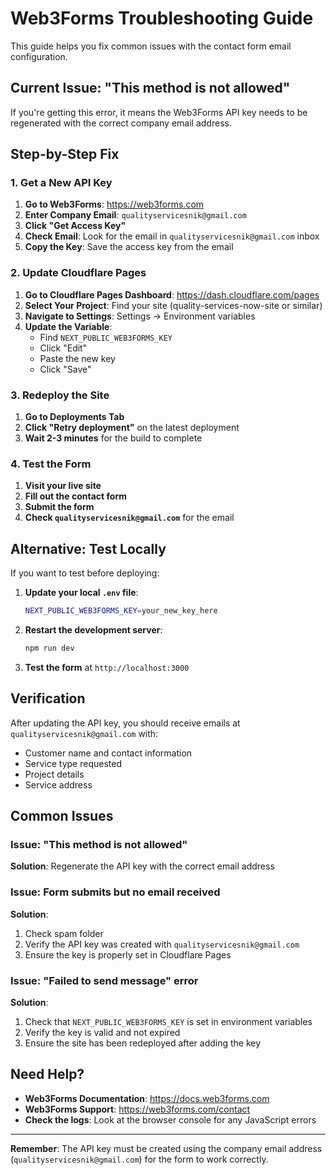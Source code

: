 # Web3Forms Troubleshooting Guide

This guide helps you fix common issues with the contact form email configuration.

## Current Issue: "This method is not allowed"

If you're getting this error, it means the Web3Forms API key needs to be regenerated with the correct company email address.

## Step-by-Step Fix

### 1. Get a New API Key

1. **Go to Web3Forms**: https://web3forms.com
2. **Enter Company Email**: `qualityservicesnik@gmail.com`
3. **Click "Get Access Key"**
4. **Check Email**: Look for the email in `qualityservicesnik@gmail.com` inbox
5. **Copy the Key**: Save the access key from the email

### 2. Update Cloudflare Pages

1. **Go to Cloudflare Pages Dashboard**: https://dash.cloudflare.com/pages
2. **Select Your Project**: Find your site (quality-services-now-site or similar)
3. **Navigate to Settings**: Settings → Environment variables
4. **Update the Variable**:
   - Find `NEXT_PUBLIC_WEB3FORMS_KEY`
   - Click "Edit"
   - Paste the new key
   - Click "Save"

### 3. Redeploy the Site

1. **Go to Deployments Tab**
2. **Click "Retry deployment"** on the latest deployment
3. **Wait 2-3 minutes** for the build to complete

### 4. Test the Form

1. **Visit your live site**
2. **Fill out the contact form**
3. **Submit the form**
4. **Check `qualityservicesnik@gmail.com`** for the email

## Alternative: Test Locally

If you want to test before deploying:

1. **Update your local `.env` file**:
   ```bash
   NEXT_PUBLIC_WEB3FORMS_KEY=your_new_key_here
   ```

2. **Restart the development server**:
   ```bash
   npm run dev
   ```

3. **Test the form** at `http://localhost:3000`

## Verification

After updating the API key, you should receive emails at `qualityservicesnik@gmail.com` with:

- Customer name and contact information
- Service type requested
- Project details
- Service address

## Common Issues

### Issue: "This method is not allowed"
**Solution**: Regenerate the API key with the correct email address

### Issue: Form submits but no email received
**Solution**: 
1. Check spam folder
2. Verify the API key was created with `qualityservicesnik@gmail.com`
3. Ensure the key is properly set in Cloudflare Pages

### Issue: "Failed to send message" error
**Solution**:
1. Check that `NEXT_PUBLIC_WEB3FORMS_KEY` is set in environment variables
2. Verify the key is valid and not expired
3. Ensure the site has been redeployed after adding the key

## Need Help?

- **Web3Forms Documentation**: https://docs.web3forms.com
- **Web3Forms Support**: https://web3forms.com/contact
- **Check the logs**: Look at the browser console for any JavaScript errors

---

**Remember**: The API key must be created using the company email address (`qualityservicesnik@gmail.com`) for the form to work correctly.
